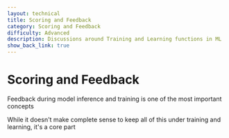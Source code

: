 ```yaml
---
layout: technical
title: Scoring and Feedback
category: Scoring and Feedback
difficulty: Advanced
description: Discussions around Training and Learning functions in ML
show_back_link: true
---
```


# Scoring and Feedback
Feedback during model inference and training is one of the most important concepts

While it doesn't make complete sense to keep all of this under training and learning, it's a core part